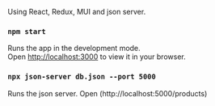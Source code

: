 
Using React, Redux, MUI and json server.

### `npm start`
Runs the app in the development mode.\
Open [http://localhost:3000](http://localhost:3000) to view it in your browser.

### `npx json-server db.json --port 5000`
Runs the json server.
Open (http://localhost:5000/products)
